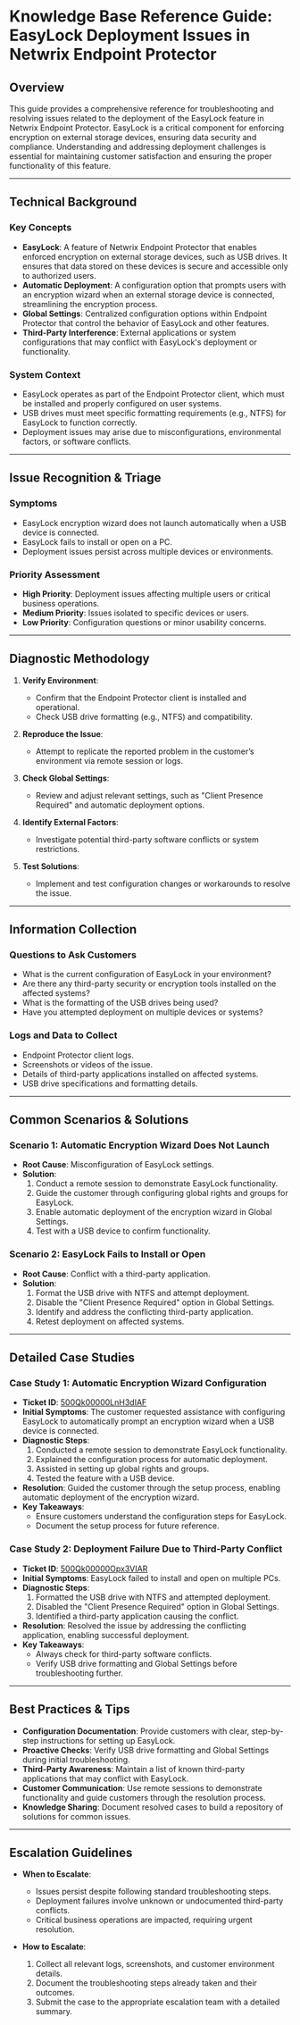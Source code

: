# Knowledge Base Reference Guide: EasyLock Deployment Issues in Netwrix Endpoint Protector

## Overview

This guide provides a comprehensive reference for troubleshooting and resolving issues related to the deployment of the EasyLock feature in Netwrix Endpoint Protector. EasyLock is a critical component for enforcing encryption on external storage devices, ensuring data security and compliance. Understanding and addressing deployment challenges is essential for maintaining customer satisfaction and ensuring the proper functionality of this feature.

---

## Technical Background

### Key Concepts
- **EasyLock**: A feature of Netwrix Endpoint Protector that enables enforced encryption on external storage devices, such as USB drives. It ensures that data stored on these devices is secure and accessible only to authorized users.
- **Automatic Deployment**: A configuration option that prompts users with an encryption wizard when an external storage device is connected, streamlining the encryption process.
- **Global Settings**: Centralized configuration options within Endpoint Protector that control the behavior of EasyLock and other features.
- **Third-Party Interference**: External applications or system configurations that may conflict with EasyLock's deployment or functionality.

### System Context
- EasyLock operates as part of the Endpoint Protector client, which must be installed and properly configured on user systems.
- USB drives must meet specific formatting requirements (e.g., NTFS) for EasyLock to function correctly.
- Deployment issues may arise due to misconfigurations, environmental factors, or software conflicts.

---

## Issue Recognition & Triage

### Symptoms
- EasyLock encryption wizard does not launch automatically when a USB device is connected.
- EasyLock fails to install or open on a PC.
- Deployment issues persist across multiple devices or environments.

### Priority Assessment
- **High Priority**: Deployment issues affecting multiple users or critical business operations.
- **Medium Priority**: Issues isolated to specific devices or users.
- **Low Priority**: Configuration questions or minor usability concerns.

---

## Diagnostic Methodology

1. **Verify Environment**:
   - Confirm that the Endpoint Protector client is installed and operational.
   - Check USB drive formatting (e.g., NTFS) and compatibility.

2. **Reproduce the Issue**:
   - Attempt to replicate the reported problem in the customer’s environment via remote session or logs.

3. **Check Global Settings**:
   - Review and adjust relevant settings, such as "Client Presence Required" and automatic deployment options.

4. **Identify External Factors**:
   - Investigate potential third-party software conflicts or system restrictions.

5. **Test Solutions**:
   - Implement and test configuration changes or workarounds to resolve the issue.

---

## Information Collection

### Questions to Ask Customers
- What is the current configuration of EasyLock in your environment?
- Are there any third-party security or encryption tools installed on the affected systems?
- What is the formatting of the USB drives being used?
- Have you attempted deployment on multiple devices or systems?

### Logs and Data to Collect
- Endpoint Protector client logs.
- Screenshots or videos of the issue.
- Details of third-party applications installed on affected systems.
- USB drive specifications and formatting details.

---

## Common Scenarios & Solutions

### Scenario 1: Automatic Encryption Wizard Does Not Launch
- **Root Cause**: Misconfiguration of EasyLock settings.
- **Solution**:
  1. Conduct a remote session to demonstrate EasyLock functionality.
  2. Guide the customer through configuring global rights and groups for EasyLock.
  3. Enable automatic deployment of the encryption wizard in Global Settings.
  4. Test with a USB device to confirm functionality.

### Scenario 2: EasyLock Fails to Install or Open
- **Root Cause**: Conflict with a third-party application.
- **Solution**:
  1. Format the USB drive with NTFS and attempt deployment.
  2. Disable the "Client Presence Required" option in Global Settings.
  3. Identify and address the conflicting third-party application.
  4. Retest deployment on affected systems.

---

## Detailed Case Studies

### Case Study 1: Automatic Encryption Wizard Configuration
- **Ticket ID**: [500Qk00000LnH3dIAF](https://nwxcorp.lightning.force.com/lightning/r/Case/500Qk00000LnH3dIAF/view)
- **Initial Symptoms**: The customer requested assistance with configuring EasyLock to automatically prompt an encryption wizard when a USB device is connected.
- **Diagnostic Steps**:
  1. Conducted a remote session to demonstrate EasyLock functionality.
  2. Explained the configuration process for automatic deployment.
  3. Assisted in setting up global rights and groups.
  4. Tested the feature with a USB device.
- **Resolution**: Guided the customer through the setup process, enabling automatic deployment of the encryption wizard.
- **Key Takeaways**:
  - Ensure customers understand the configuration steps for EasyLock.
  - Document the setup process for future reference.

### Case Study 2: Deployment Failure Due to Third-Party Conflict
- **Ticket ID**: [500Qk00000Opx3VIAR](https://nwxcorp.lightning.force.com/lightning/r/Case/500Qk00000Opx3VIAR/view)
- **Initial Symptoms**: EasyLock failed to install and open on multiple PCs.
- **Diagnostic Steps**:
  1. Formatted the USB drive with NTFS and attempted deployment.
  2. Disabled the "Client Presence Required" option in Global Settings.
  3. Identified a third-party application causing the conflict.
- **Resolution**: Resolved the issue by addressing the conflicting application, enabling successful deployment.
- **Key Takeaways**:
  - Always check for third-party software conflicts.
  - Verify USB drive formatting and Global Settings before troubleshooting further.

---

## Best Practices & Tips

- **Configuration Documentation**: Provide customers with clear, step-by-step instructions for setting up EasyLock.
- **Proactive Checks**: Verify USB drive formatting and Global Settings during initial troubleshooting.
- **Third-Party Awareness**: Maintain a list of known third-party applications that may conflict with EasyLock.
- **Customer Communication**: Use remote sessions to demonstrate functionality and guide customers through the resolution process.
- **Knowledge Sharing**: Document resolved cases to build a repository of solutions for common issues.

---

## Escalation Guidelines

- **When to Escalate**:
  - Issues persist despite following standard troubleshooting steps.
  - Deployment failures involve unknown or undocumented third-party conflicts.
  - Critical business operations are impacted, requiring urgent resolution.

- **How to Escalate**:
  1. Collect all relevant logs, screenshots, and customer environment details.
  2. Document the troubleshooting steps already taken and their outcomes.
  3. Submit the case to the appropriate escalation team with a detailed summary.

